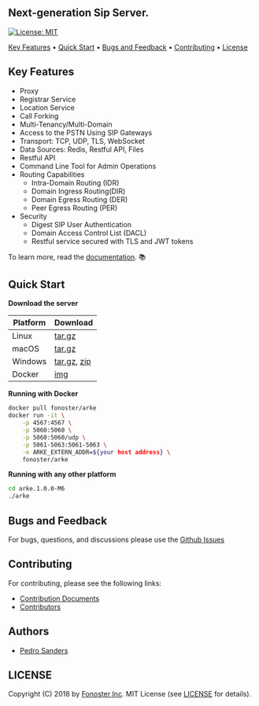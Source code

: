 <!--<h1 align="center">
  <br>
  <a href="http://github.com/fonoster/arke"><img src="https://raw.githubusercontent.com/wiki/fonoster/sipio/images/logo.png" alt="Running Arke" width="150"></a>
  <br>
  Arke
  <br>
</h1>-->

<h2 align="left">Next-generation Sip Server.</h4>

<p align="left">
  <a href="https://opensource.org/licenses/MIT">
    <img src="https://img.shields.io/badge/License-MIT-blue.svg"
         alt="License: MIT">
  </a>
</p>

<p align="left">
  <a href="#key-features">Key Features</a> •
  <a href="#quick-start">Quick Start</a> •
  <a href="#bugs-and-feedback">Bugs and Feedback</a> •
  <a href="#Contributing">Contributing</a> •
  <a href="#license">License</a>
</p>

## Key Features

- Proxy
- Registrar Service
- Location Service
- Call Forking
- Multi-Tenancy/Multi-Domain
- Access to the PSTN Using SIP Gateways
- Transport: TCP, UDP, TLS, WebSocket
- Data Sources: Redis, Restful API, Files
- Restful API
- Command Line Tool for Admin Operations
- Routing Capabilities
  - Intra-Domain Routing (IDR)
  - Domain Ingress Routing(DIR)
  - Domain Egress Routing (DER)
  - Peer Egress Routing (PER)
- Security
  - Digest SIP User Authentication
  - Domain Access Control List (DACL)
  - Restful service secured with TLS and JWT tokens

To learn more, read the [documentation](https://fonoster.github.io/arke). :books:

## Quick Start

**Download the server**

| Platform | Download |
| -- | -- |
| Linux | [tar.gz](https://github.com/fonoster/sipio/releases/download/1.0.0-M6/sipio-1.0.0-M6_linux-x64_bin.tar.gz) |  
| macOS | [tar.gz](https://github.com/fonoster/sipio/releases/download/1.0.0-M6/sipio-1.0.0-M6_osx-x64_bin.tar.gz) |  
| Windows | [tar.gz](https://github.com/fonoster/sipio/releases/download/1.0.0-M6/sipio-1.0.0-M6_windows-x64_bin.tar.gz), [zip](https://github.com/fonoster/sipio/releases/download/1.0.0-M6/sipio-1.0.0-M6_windows-x64_bin.zip) |  
| Docker | [img](https://hub.docker.com/r/fonoster/sipio/) |  

**Running with Docker**

```bash
docker pull fonoster/arke
docker run -it \
    -p 4567:4567 \
    -p 5060:5060 \
    -p 5060:5060/udp \
    -p 5061-5063:5061-5063 \
    -e ARKE_EXTERN_ADDR=${your host address} \
    fonoster/arke
```
**Running with any other platform**

```bash
cd arke.1.0.0-M6
./arke
```

## Bugs and Feedback

For bugs, questions, and discussions please use the [Github Issues](https://github.com/fonoster/arke/issues)

## Contributing

For contributing, please see the following links:

 - [Contribution Documents](https://github.com/fonoster/arke/blob/master/CONTRIBUTING.md)
 - [Contributors](https://github.com/fonoster/arke/contributors)

## Authors
 - [Pedro Sanders](https://github.com/psanders)

## LICENSE
Copyright (C) 2018 by [Fonoster Inc](https://github.com/fonoster). MIT License (see [LICENSE](https://github.com/fonoster/arke/blob/master/LICENSE) for details).
